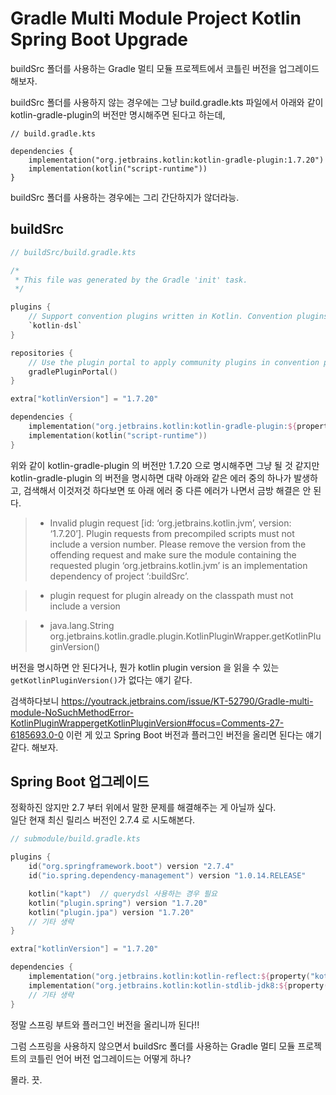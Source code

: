 # Gradle Multi Module Project Kotlin Spring Boot Upgrade

buildSrc 폴더를 사용하는 Gradle 멀티 모듈 프로젝트에서 코틀린 버전을 업그레이드 해보자.

buildSrc 폴더를 사용하지 않는 경우에는 그냥 build.gradle.kts 파일에서 아래와 같이 kotlin-gradle-plugin의 버전만 명시해주면 된다고 하는데,

```
// build.gradle.kts

dependencies {
    implementation("org.jetbrains.kotlin:kotlin-gradle-plugin:1.7.20")
    implementation(kotlin("script-runtime"))
}
```

buildSrc 폴더를 사용하는 경우에는 그리 간단하지가 않더라능.


## buildSrc

```kotlin
// buildSrc/build.gradle.kts

/*
 * This file was generated by the Gradle 'init' task.
 */

plugins {
    // Support convention plugins written in Kotlin. Convention plugins are build scripts in 'src/main' that automatically become available as plugins in the main build.
    `kotlin-dsl`
}

repositories {
    // Use the plugin portal to apply community plugins in convention plugins.
    gradlePluginPortal()
}

extra["kotlinVersion"] = "1.7.20"

dependencies {
    implementation("org.jetbrains.kotlin:kotlin-gradle-plugin:${property("kotlinVersion")}")
    implementation(kotlin("script-runtime"))
}

```

위와 같이 kotlin-gradle-plugin 의 버전만 1.7.20 으로 명시해주면 그냥 될 것 같지만 kotlin-gradle-plugin 의 버전을 명시하면 대략 아래와 같은 에러 중의 하나가 발생하고, 검색해서 이것저것 하다보면 또 아래 에러 중 다른 에러가 나면서 금방 해결은 안 된다.


>- Invalid plugin request [id: ‘org.jetbrains.kotlin.jvm’, version: ‘1.7.20’]. Plugin requests from precompiled scripts must not include a version number. Please remove the version from the offending request and make sure the module containing the requested plugin ‘org.jetbrains.kotlin.jvm’ is an implementation dependency of project ‘:buildSrc’.

>- plugin request for plugin already on the classpath must not include a version

>- java.lang.String org.jetbrains.kotlin.gradle.plugin.KotlinPluginWrapper.getKotlinPluginVersion()


버전을 명시하면 안 된다거나, 뭔가 kotlin plugin version 을 읽을 수 있는 `getKotlinPluginVersion()`가 없다는 얘기 같다.

검색하다보니 https://youtrack.jetbrains.com/issue/KT-52790/Gradle-multi-module-NoSuchMethodError-KotlinPluginWrappergetKotlinPluginVersion#focus=Comments-27-6185693.0-0 이런 게 있고 Spring Boot 버전과 플러그인 버전을 올리면 된다는 얘기 같다. 해보자.


## Spring Boot 업그레이드

정확하진 않지만 2.7 부터 위에서 말한 문제를 해결해주는 게 아닐까 싶다.  
일단 현재 최신 릴리스 버전인 2.7.4 로 시도해본다.

```kotlin
// submodule/build.gradle.kts

plugins {    
    id("org.springframework.boot") version "2.7.4"
    id("io.spring.dependency-management") version "1.0.14.RELEASE"

    kotlin("kapt")  // querydsl 사용하는 경우 필요
    kotlin("plugin.spring") version "1.7.20"
    kotlin("plugin.jpa") version "1.7.20"
    // 기타 생략
}

extra["kotlinVersion"] = "1.7.20"

dependencies {
    implementation("org.jetbrains.kotlin:kotlin-reflect:${property("kotlinVersion")}")
    implementation("org.jetbrains.kotlin:kotlin-stdlib-jdk8:${property("kotlinVersion")}")
    // 기타 생략
}
```

정말 스프링 부트와 플러그인 버전을 올리니까 된다!!

그럼 스프링을 사용하지 않으면서 buildSrc 폴더를 사용하는 Gradle 멀티 모듈 프로젝트의 코틀린 언어 버전 업그레이드는 어떻게 하나?

몰라. 끗.




